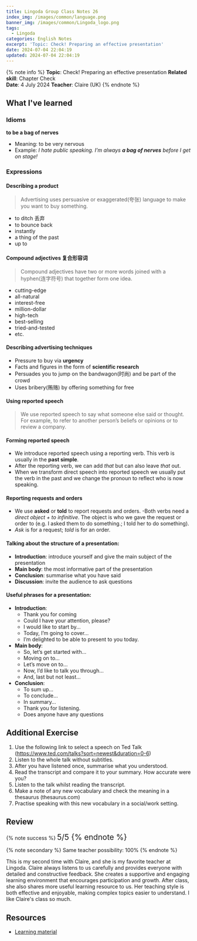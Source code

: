 ```yaml
---
title: Lingoda Group Class Notes 26
index_img: /images/common/language.png
banner_img: /images/common/Lingoda_logo.png
tags:
  - Lingoda
categories: English Notes
excerpt: 'Topic: Check! Preparing an effective presentation'
date: 2024-07-04 22:04:19
updated: 2024-07-04 22:04:19
---
```


{% note info %}
**Topic**: Check! Preparing an effective presentation
**Related skill**: Chapter Check  
**Date**: 4 July 2024
**Teacher**: Claire (UK)
{% endnote %}

## What I've learned

### Idioms
**to be a bag of nerves**
- Meaning: to be very nervous
- Example: *I hate public speaking. I’m always **a bag of nerves** before I get on stage!*

### Expressions

#### Describing a product
> Advertising uses persuasive or exaggerated(夸张) language to make you want to buy something.
- to ditch 丢弃
- to bounce back
- instantly
- a thing of the past
- up to

#### Compound adjectives 复合形容词
> Compound adjectives have two or more words joined with a hyphen(连字符号) that together form one idea.
- cutting-edge
- all-natural
- interest-free
- million-dollar
- high-tech
- best-selling
- tried-and-tested
- etc.

#### Describing advertising techniques
- Pressure to buy via **urgency**
- Facts and figures in the form of **scientific research**
- Persuades you to jump on the bandwagon(时尚) and be part of the crowd
- Uses bribery(贿赂) by offering something for free

#### Using reported speech
> We use reported speech to say what someone else said or thought.
For example, to refer to another person’s beliefs or opinions or to review a company.

#### Forming reported speech
- We introduce reported speech using a reporting verb. This verb is usually in the **past simple**.
- After the reporting verb, we can add *that* but can also leave *that* out.
- When we transform direct speech into reported speech we usually put the verb in the past and we
change the pronoun to reflect who is now speaking.

#### Reporting requests and orders
- We use **asked** or **told** to report requests and orders.
-Both verbs need a *direct object + to infinitive*. The object is who we gave the request or order to
(e.g. I asked them to do something.; I told her to do something).
- *Ask* is for a request; *told* is for an order.

#### Talking about the structure of a presentation:
- **Introduction**: introduce yourself and give the main subject of the presentation
- **Main body**: the most informative part of the presentation
- **Conclusion**: summarise what you have said
- **Discussion**: invite the audience to ask questions

#### Useful phrases for a presentation:
- **Introduction**: 
  - Thank you for coming
  - Could I have your attention, please?
  - I would like to start by…
  - Today, I’m going to cover…
  - I’m delighted to be able to present to you today.
- **Main body**: 
  - So, let’s get started with…
  - Moving on to…
  - Let’s move on to…
  - Now, I’d like to talk you through…
  - And, last but not least…
- **Conclusion**: 
  - To sum up…
  - To conclude…
  - In summary…
  - Thank you for listening.
  - Does anyone have any questions

## Additional Exercise

1) Use the following link to select a speech on Ted Talk (https://www.ted.com/talks?sort=newest&duration=0-6)
2) Listen to the whole talk without subtitles.
3) After you have listened once, summarise what you understood.
4) Read the transcript and compare it to your summary. How accurate were you?
5) Listen to the talk whilst reading the transcript.
6) Make a note of any new vocabulary and check the meaning in a thesaurus (thesaurus.com)
7) Practise speaking with this new vocabulary in a social/work setting.

## Review

{% note success %}
<span style="font-size:1.5em;">
5/5
<span>
{% endnote %}

{% note secondary %}
<span style="font-size:1em;">
Same teacher possibility: 100%
<span>
{% endnote %}

This is my second time with Claire, and she is my favorite teacher at Lingoda. Claire always listens to us carefully and provides everyone with detailed and constructive feedback. She creates a supportive and engaging learning environment that encourages participation and growth. After class, she also shares more useful learning resource to us. Her teaching style is both effective and enjoyable, making complex topics easier to understand. I like Claire's class so much.

## Resources
- [Learning material](https://learn.lingoda.com/english/learning-materials/667c430604083/source/download)
